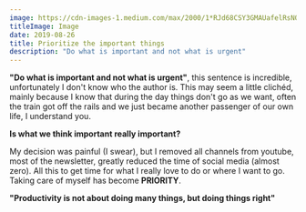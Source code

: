 ```yaml
---
image: https://cdn-images-1.medium.com/max/2000/1*RJd68CSY3GMAUafelRsNOw.jpeg
titleImage: Image
date: 2019-08-26
title: Prioritize the important things
description: "Do what is important and not what is urgent"
---
```



**"Do what is important and not what is urgent"**,  this sentence is incredible, unfortunately I don't know who the author is. This may seem a little clichéd, mainly because I know that during the day things don't go as we want, often the train got off the rails and we just became another passenger of our own life, I understand you.

**Is what we think important really important?**

My decision was painful (I swear), but I removed all channels from youtube, most of the newsletter, greatly reduced the time of social media (almost zero). All this to get time for what I really love to do or where I want to go. Taking care of myself has become **PRIORITY**.

**"Productivity is not about doing many things, but doing things right"**
